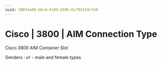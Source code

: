 ```yaml
---
uuid: 5087aa60-bbc4-4c85-b19e-6c79132dcfa8
---
```

# Cisco | 3800 | AIM Connection Type

Cisco 3800 AIM Container Slot

Genders
: `mf` - male and female types
